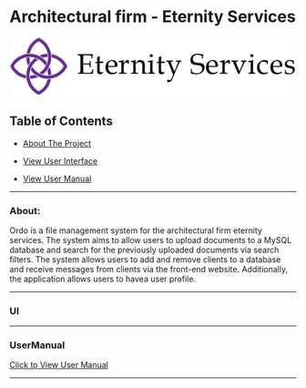 # Architectural firm - Eternity Services

![alt text](https://github.com/JarrydLeePatel/SP300-Eternity-Services-Ordo/blob/master/ordo/SP300/Images/logo%20ES.png)

## Table of Contents  

* [About The Project](#About) 
<a name="About"/>


* [View User Interface](#UI) 
<a name="UI"/>

* [View User Manual](#UserManual) 
<a name="UserManual"/>

---

### About:

Ordo is a file management system for the architectural firm eternity services. The system aims to allow users to upload documents to a MySQL database and search for the previously uploaded documents via search filters. The system allows users to add and remove clients to a database and receive messages from clients via the front-end website. Additionally, the application allows users to havea user profile.

---


### UI
---

### UserManual

[Click to View User Manual](https://github.com/JarrydLeePatel/SP300-Eternity-Services-Ordo/blob/master/User%20Manual%20Group%20Pomegranate.pdf/)

---
